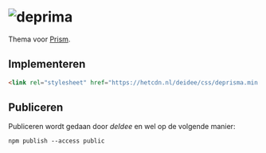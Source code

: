# ![deprima](https://deidee.com/logo.png?str=dePrisma)

Thema voor [Prism](https://prismjs.com/).

## Implementeren

```html
<link rel="stylesheet" href="https://hetcdn.nl/deidee/css/deprisma.min.css">
```

## Publiceren

Publiceren wordt gedaan door _deIdee_ en wel op de volgende manier:

```Shell
npm publish --access public
```

